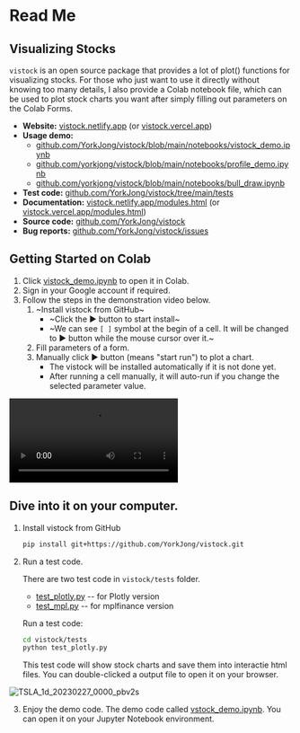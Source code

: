 # Read Me
## Visualizing Stocks
`vistock` is an open source package that provides a lot of plot() functions for visualizing stocks. For those who just want to use it directly without knowing too many details, I also provide a Colab notebook file, which can be used to plot stock charts you want after simply filling out parameters on the Colab Forms.

- **Website:** [vistock.netlify.app](https://vistock.netlify.app) (or [vistock.vercel.app](https://vistock.vercel.app))
- **Usage demo:**
  - [github.com/YorkJong/vistock/blob/main/notebooks/vistock_demo.ipynb](https://github.com/YorkJong/vistock/blob/main/notebooks/vistock_demo.ipynb)
  - [github.com/yorkjong/vistock/blob/main/notebooks/profile_demo.ipynb](https://github.com/yorkjong/vistock/blob/main/notebooks/profile_demo.ipynb)
  - [github.com/yorkjong/vistock/blob/main/notebooks/bull_draw.ipynb](https://github.com/yorkjong/vistock/blob/main/notebooks/bull_draw.ipynb)
- **Test code:** [github.com/YorkJong/vistock/tree/main/tests](https://github.com/YorkJong/vistock/tree/main/tests)
- **Documentation:** [vistock.netlify.app/modules.html](https://vistock.netlify.app/modules.html) (or [vistock.vercel.app/modules.html](https://vistock.vercel.app/modules.html))
- **Source code:** [github.com/YorkJong/vistock](https://github.com/YorkJong/vistock)
- **Bug reports:** [github.com/YorkJong/vistock/issues](https://github.com/YorkJong/vistock/issues)

## Getting Started on Colab

1. Click [vistock_demo.ipynb](https://colab.research.google.com/github/YorkJong/vistock/blob/main/notebooks/vistock_demo.ipynb) to open it in Colab.
2. Sign in your Google account if required.
3. Follow the steps in the demonstration video below.
   1. ~Install vistock from GitHub~
      * ~Click the ► button to start install~
      * ~We can see `[ ]` symbol at the begin of a cell. It will be changed to ► button while the mouse cursor over it.~
   2. Fill parameters of a form.
   3. Manually click ► button (means "start run") to plot a chart.
      * The vistock will be installed automatically if it is not done yet.
      * After running a cell manually, it will auto-run if you change the selected parameter value.

<video src="https://user-images.githubusercontent.com/11453572/218294149-ab0fc959-c40d-41b7-bc29-188ee5a2800f.mov"  doncontrols="controls" style="max-width: 730px;">
</video>

## Dive into it on your computer.

1. Install vistock from GitHub

    ```sh
    pip install git+https://github.com/YorkJong/vistock.git
    ```

2. Run a test code.

    There are two test code in `vistock/tests` folder.

    * [test_plotly.py](https://github.com/YorkJong/vistock/blob/main/tests/test_plotly.py) -- for Plotly version
    * [test_mpl.py](https://github.com/YorkJong/vistock/blob/main/tests/test_mpl.py) -- for mplfinance version

    Run a test code:
    ```sh
    cd vistock/tests
    python test_plotly.py
    ```

    This test code will show stock charts and save them into interactie html files.
    You can double-clicked a output file to open it on your browser.

![TSLA_1d_20230227_0000_pbv2s](https://user-images.githubusercontent.com/11453572/224471104-c6a998eb-368a-4de5-ac01-409bbe04be77.png)

3. Enjoy the demo code.
    The demo code called [vstock_demo.ipynb](https://github.com/YorkJong/vistock/blob/main/notebooks/vistock_demo.ipynb). You can open it on your Jupyter Notebook environment.

[//]: # (This may be the most platform independent comment)

